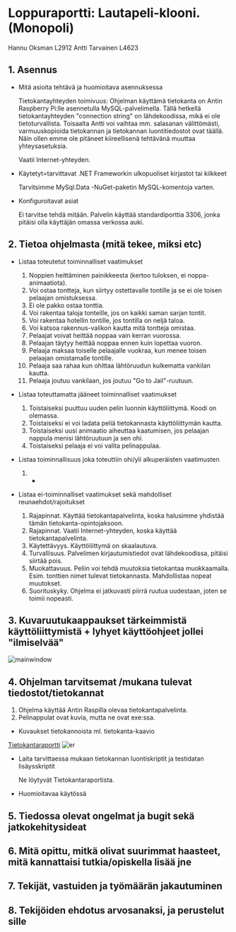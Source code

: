 # Loppuraportti: Lautapeli-klooni. (Monopoli)
Hannu Oksman L2912
Antti Tarvainen L4623

## 1. Asennus

* Mitä asioita tehtävä ja huomioitava asennuksessa

   Tietokantayhteyden toimivuus: Ohjelman käyttämä tietokanta on Antin Raspberry Pi:lle asennetulla MySQL-palvelimella. Tällä hetkellä tietokantayhteyden "connection string" on lähdekoodissa, mikä ei ole tietoturvallista. Toisaalta Antti voi vaihtaa mm. salasanan välittömästi, varmuuskopioida tietokannan ja tietokannan luontitiedostot ovat täällä. Näin ollen emme ole pitäneet kiireellisenä tehtävänä muuttaa yhteysasetuksia.
   
   Vaatii Internet-yhteyden.

* Käytetyt=tarvittavat .NET Frameworkin ulkopuoliset kirjastot tai kilkkeet

   Tarvitsimme MySql.Data -NuGet-paketin MySQL-komentoja varten.

* Konfiguroitavat asiat

   Ei tarvitse tehdä mitään. Palvelin käyttää standardiporttia 3306, jonka pitäisi olla käyttäjän omassa verkossa auki.


## 2. Tietoa ohjelmasta (mitä tekee, miksi etc)

* Listaa toteutetut toiminnalliset vaatimukset

  1. Noppien heittäminen painikkeesta (kertoo tuloksen, ei noppa-animaatiota).
  2. Voi ostaa tontteja, kun siirtyy ostettavalle tontille ja se ei ole toisen pelaajan omistuksessa.
  1. Ei ole pakko ostaa tonttia.
  3. Voi rakentaa taloja tonteille, jos on kaikki saman sarjan tontit.
  4. Voi rakentaa hotellin tontille, jos tontilla on neljä taloa.
  5. Voi katsoa rakennus-valikon kautta mitä tontteja omistaa.
  6. Pelaajat voivat heittää noppaa vain kerran vuorossa.
  7. Pelaajan täytyy heittää noppaa ennen kuin lopettaa vuoron.
  8. Pelaaja maksaa toiselle pelaajalle vuokraa, kun menee toisen pelaajan omistamalle tontille.
  9. Pelaaja saa rahaa kun ohittaa lähtöruudun kulkematta vankilan kautta.
  10. Pelaaja joutuu vankilaan, jos joutuu "Go to Jail"-ruutuun.

* Listaa toteuttamatta jääneet toiminnalliset vaatimukset

  1. Toistaiseksi puuttuu uuden pelin luonnin käyttöliittymä. Koodi on olemassa.
  2. Toistaiseksi ei voi ladata peliä tietokannasta käyttöliittymän kautta.
  3. Toistaiseksi uusi animaatio aiheuttaa kaatumisen, jos pelaajan nappula menisi lähtöruutuun ja sen ohi.
  4. Toistaiseksi pelaaja ei voi valita pelinappulaa.

* Listaa toiminnallisuus joka toteuttiin ohi/yli alkuperäisten vaatimusten

  1. -

* Listaa ei-toiminnalliset vaatimukset sekä mahdolliset reunaehdot/rajoitukset
  1. Rajapinnat. Käyttää tietokantapalvelinta, koska halusimme yhdistää tämän tietokanta-opintojaksoon.
  2. Rajapinnat. Vaatii Internet-yhteyden, koska käyttää tietokantapalvelinta.
  3. Käytettävyys. Käyttöliittymä on skaalautuva.
  4. Turvallisuus. Palvelimen kirjautumistiedot ovat lähdekoodissa, pitäisi siirtää pois.
  5. Muokattavuus. Peliin voi tehdä muutoksia tietokantaa muokkaamalla. Esim. tonttien nimet tulevat tietokannasta. Mahdollistaa nopeat muutokset.
  6. Suorituskyky. Ohjelma ei jatkuvasti piirrä ruutua uudestaan, joten se toimii nopeasti.


## 3. Kuvaruutukaappaukset tärkeimmistä käyttöliittymistä + lyhyet käyttöohjeet jollei "ilmiselvää"
![mainwindow](../Images/mainwindow.PNG)

## 4. Ohjelman tarvitsemat /mukana tulevat tiedostot/tietokannat

  1. Ohjelma käyttää Antin Raspilla olevaa tietokantapalvelinta.
  2. Pelinappulat ovat kuvia, mutta ne ovat exe:ssa.


* Kuvaukset tietokannoista ml. tietokanta-kaavio

 [Tietokantaraportti](../Docs/loppuraportti.md)
![er](../Images/monopolifinal.PNG)

* Laita tarvittaessa mukaan tietokannan luontiskriptit ja testidatan lisäysskriptit

   Ne löytyvät Tietokantaraportista.

* Huomioitavaa käytössä



## 5. Tiedossa olevat ongelmat ja bugit sekä jatkokehitysideat


## 6. Mitä opittu, mitkä olivat suurimmat haasteet, mitä kannattaisi tutkia/opiskella lisää jne


## 7. Tekijät, vastuiden ja työmäärän jakautuminen


## 8. Tekijöiden ehdotus arvosanaksi, ja perustelut sille
